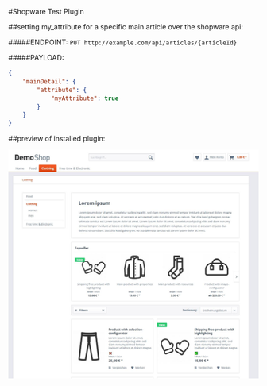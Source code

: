 #Shopware Test Plugin

##setting my_attribute for a specific main article over the shopware api:

#####ENDPOINT:
`PUT http://example.com/api/articles/{articleId}`

#####PAYLOAD:
```json
{
	"mainDetail": {
		"attribute": {
			"myAttribute": true
		}
	}
}
```

##preview of installed plugin:

![Preview](preview.jpg)